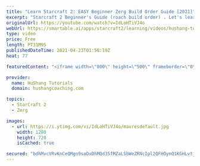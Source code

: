 ```yaml
---
title: "Learn Starcraft 2: EASY Beginner Zerg Build Order Guide [2021]"
excerpt: "Starcraft 2 Beginner's Guide (roach build order) . Let's learn a very easy beginner friendly zerg build order for Starcraft 2. This is a very powerful but also very easy build order (relatively at least haha) to execute for new players! Hope you learn a lot and enjoy the video!  Learn Starcraft 2: EASY"
originalUrl: https://youtube.com/watch?v=IdLoHTiVJ4o
webUrl: https://smartable.ai/apps/starcraft2/learning/videos/hushang-tutorials-learn-starcraft-2-easy-beginner-zerg-build-order-guide-2021/
type: video
price: Free
length: PT31M9S
publishedDateTime: 2021-04-23T01:58:19Z
heat: 77

featuredContent: "<iframe width=\"800\" height=\"500\" frameborder=\"0\" src=\"https://www.youtube.com/embed/IdLoHTiVJ4o\" allow=\"accelerometer; autoplay; encrypted-media; gyroscope; picture-in-picture\" allowfullscreen></iframe>"

provider:
  name: HuShang Tutorials
  domain: hushangcoaching.com

topics:
  - StarCraft 2
  - Zerg

images:
  - url: https://i.ytimg.com/vi/IdLoHTiVJ4o/maxresdefault.jpg
    width: 1280
    height: 720
    isCached: true

secured: "bdhMvcVRvKnCeQMgn9soDxDhMQd35fMZaLSbWeZRNcIpl2QFHOynQ1KGHLvtjMFOKEVlSnwU86MvBfaLLbw4nCgXySnbC2wP26E6n/cyskqbtKs9qTlcAAdMsJXoTnJRKWrn8NNkCtGcsNYfbV/vJte5SaeItULqnqNHPj9sGhCUhGfEss9XZzeyc7yOvoprRkbVRwSWnSqBlCO8nlvGvysa5LuJPaEgmRkIFZjjOc/9+JyPgXhnNlLQopZUJSKBeWXBM+CVudbaWGWYda8D5xoPdPmxO2ywQMn14RMA4u0+KkYXbYbaVKqFkslLYPB3JDLcoAXNED+GBmNguds+BP3G+UZg/QvCjp6fQ7OatndRJbloohTSWQnSVGoUtEYoRQVFcwOZpoVLlY+xE6576VwywAsADC6QC3/RujxAWqI=;UsOBul5t30CJO1Wi/kiGHw=="
---
```


